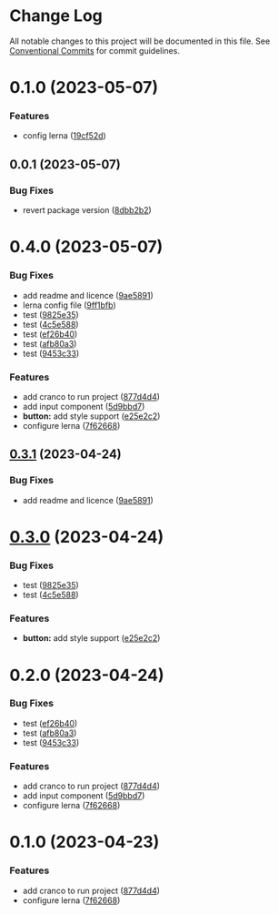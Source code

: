 # Change Log

All notable changes to this project will be documented in this file.
See [Conventional Commits](https://conventionalcommits.org) for commit guidelines.

# 0.1.0 (2023-05-07)


### Features

* config lerna ([19cf52d](https://github.com/coding-with-kristi/my-react-app/commit/19cf52d8fa3be28181cf5304366f61b18c35eea3))





## 0.0.1 (2023-05-07)


### Bug Fixes

* revert package version ([8dbb2b2](https://github.com/coding-with-kristi/my-react-app/commit/8dbb2b220edac7adc5be2d6fc547fabb93c8a178))





# 0.4.0 (2023-05-07)


### Bug Fixes

* add readme and licence ([9ae5891](https://github.com/coding-with-kristi/my-react-app/commit/9ae58914d6c0d93f3df19d9e02c116ccc2d6efdf))
* lerna config file ([9ff1bfb](https://github.com/coding-with-kristi/my-react-app/commit/9ff1bfb64ab5ab71fb4a286531cad074c13ba5b0))
* test ([9825e35](https://github.com/coding-with-kristi/my-react-app/commit/9825e35fd49fbd6eed41babd5cac6b2fb7eddc01))
* test ([4c5e588](https://github.com/coding-with-kristi/my-react-app/commit/4c5e588b03168d2fab263d29f6ef7183880a640e))
* test ([ef26b40](https://github.com/coding-with-kristi/my-react-app/commit/ef26b40b9994f1e0c53b8f6140fb657b0bfed847))
* test ([afb80a3](https://github.com/coding-with-kristi/my-react-app/commit/afb80a37b75e4252081d07f15a68d6040398606e))
* test ([9453c33](https://github.com/coding-with-kristi/my-react-app/commit/9453c33143748febea58e933b5d435aea2520b31))


### Features

* add cranco to run project ([877d4d4](https://github.com/coding-with-kristi/my-react-app/commit/877d4d41ffc832e62dec4dfb4dac0c891482185c))
* add input component ([5d9bbd7](https://github.com/coding-with-kristi/my-react-app/commit/5d9bbd7cfc0b9086c2e56f400e6f611977e799e6))
* **button:** add style support ([e25e2c2](https://github.com/coding-with-kristi/my-react-app/commit/e25e2c2d5abc713cb8619217a0293798fcd2cf24))
* configure lerna ([7f62668](https://github.com/coding-with-kristi/my-react-app/commit/7f6266825401581d9c69d2da24b8d941bb10938f))





## [0.3.1](https://github.com/coding-with-kristi/my-react-app/compare/@coding-with-kristi/components@0.3.0...@coding-with-kristi/components@0.3.1) (2023-04-24)


### Bug Fixes

* add readme and licence ([9ae5891](https://github.com/coding-with-kristi/my-react-app/commit/9ae58914d6c0d93f3df19d9e02c116ccc2d6efdf))





# [0.3.0](https://github.com/coding-with-kristi/my-react-app/compare/@coding-with-kristi/components@0.2.0...@coding-with-kristi/components@0.3.0) (2023-04-24)


### Bug Fixes

* test ([9825e35](https://github.com/coding-with-kristi/my-react-app/commit/9825e35fd49fbd6eed41babd5cac6b2fb7eddc01))
* test ([4c5e588](https://github.com/coding-with-kristi/my-react-app/commit/4c5e588b03168d2fab263d29f6ef7183880a640e))


### Features

* **button:** add style support ([e25e2c2](https://github.com/coding-with-kristi/my-react-app/commit/e25e2c2d5abc713cb8619217a0293798fcd2cf24))





# 0.2.0 (2023-04-24)


### Bug Fixes

* test ([ef26b40](https://github.com/coding-with-kristi/my-react-app/commit/ef26b40b9994f1e0c53b8f6140fb657b0bfed847))
* test ([afb80a3](https://github.com/coding-with-kristi/my-react-app/commit/afb80a37b75e4252081d07f15a68d6040398606e))
* test ([9453c33](https://github.com/coding-with-kristi/my-react-app/commit/9453c33143748febea58e933b5d435aea2520b31))


### Features

* add cranco to run project ([877d4d4](https://github.com/coding-with-kristi/my-react-app/commit/877d4d41ffc832e62dec4dfb4dac0c891482185c))
* add input component ([5d9bbd7](https://github.com/coding-with-kristi/my-react-app/commit/5d9bbd7cfc0b9086c2e56f400e6f611977e799e6))
* configure lerna ([7f62668](https://github.com/coding-with-kristi/my-react-app/commit/7f6266825401581d9c69d2da24b8d941bb10938f))





# 0.1.0 (2023-04-23)


### Features

* add cranco to run project ([877d4d4](https://github.com/Kristi47/my-react-app/commit/877d4d41ffc832e62dec4dfb4dac0c891482185c))
* configure lerna ([7f62668](https://github.com/Kristi47/my-react-app/commit/7f6266825401581d9c69d2da24b8d941bb10938f))
